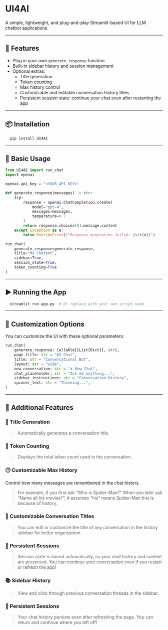 # UI4AI

A simple, lightweight, and plug-and-play Streamlit-based UI for LLM chatbot applications.

---

## 🚀 Features

- Plug in your own `generate_response` function
- Built-in sidebar history and session management
- Optional extras:
  - Title generation
  - Token counting
  - Max history control
  - Customizable and editable conversation history titles
  - Persistent session state: continue your chat even after restarting the app

---

## 📦 Installation

```bash
  pip install UI4AI
```

---

## 🧠 Basic Usage

```python
from UI4AI import run_chat
import openai

openai.api_key = "<YOUR_API_KEY>"

def generate_response(messages) -> str:
    try:
        response = openai.ChatCompletion.create(
            model="gpt-4",
            messages=messages,
            temperature=0.7
        )
        return response.choices[0].message.content
    except Exception as e:
        raise RuntimeError(f"Response generation failed: {str(e)}")

run_chat(
    generate_response=generate_response,
    title="My Chatbot",
    sidebar=True,
    session_state=True,
    token_counting=True
)
```

---

## ▶️ Running the App

```bash
  streamlit run app.py  # Or replace with your own script name
```

---

## 🎨 Customization Options

You can customize the UI with these optional parameters:

```python
run_chat(
    generate_response: Callable[[List[Dict]], str],
    page_title: str = "AI Chat", 
    title: str = "Conversational Bot",
    layout: str = "wide",
    new_conversation: str = "➕ New Chat",
    chat_placeholder: str = "Ask me anything...",
    sidebar_instructions: str = "Conversation History",
    spinner_text: str = "Thinking...",
)
```

---

## 🔧 Additional Features

### 🧠 Title Generation  
>Automatically generates a conversation title.

### 🔢 Token Counting  
>Displays the total token count used in the conversation.  

### 🕒 Customizable Max History  
Control how many messages are remembered in the chat history.  
> For example, if you first ask “Who is Spider-Man?” When you later ask “Name all his movies?”, it assumes “his” means Spider-Man this is because of history.

### 📝 Customizable Conversation Titles
>You can edit or customize the title of any conversation in the history sidebar for better organization.

### 💾 Persistent Sessions
>Session state is stored automatically, so your chat history and context are preserved. You can continue your conversation even if you restart or refresh the app!

### 📚 Sidebar History  
>View and click through previous conversation threads in the sidebar.  

### 💾 Persistent Sessions  
>Your chat history persists even after refreshing the page. You can return and continue where you left off!